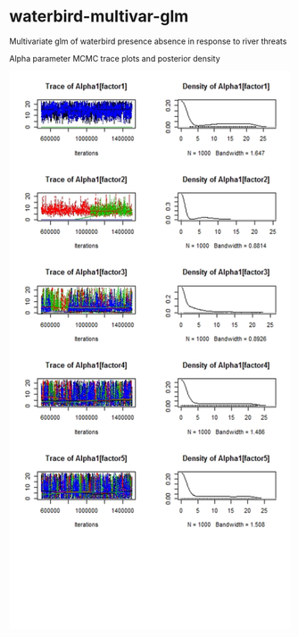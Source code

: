 # waterbird-multivar-glm
Multivariate glm of waterbird presence absence in response to river threats

Alpha parameter MCMC trace plots and posterior density

<p align="center">
  <img width="550" height="1000" src="https://github.com/cabuelow/waterbird-multivar-glm/blob/main/alpha-mcmc.png">
</p>
